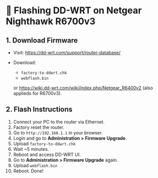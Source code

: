 # 🚀 Flashing DD-WRT on Netgear Nighthawk R6700v3

## 1. Download Firmware
- Visit: https://dd-wrt.com/support/router-database/
- Download:
  - `factory-to-ddwrt.chk`
  - `webflash.bin`
 
  or https://wiki.dd-wrt.com/wiki/index.php/Netgear_R6400v2 (also applieds for R6700v3).

## 2. Flash Instructions
1. Connect your PC to the router via Ethernet.
2. Factory reset the router.
3. Go to `http://192.168.1.1` in your browser.
4. Login and go to **Administration > Firmware Upgrade**.
5. Upload `factory-to-ddwrt.chk`
6. Wait ~5 minutes.
7. Reboot and access DD-WRT UI.
8. Go to **Administration > Firmware Upgrade** again.
9. Upload `webflash.bin`
10. Reboot. Done!
